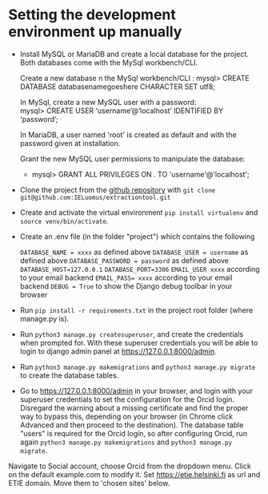 # Setting the development environment up manually

* Install MySQL or MariaDB  and create a local database for the project. Both databases come with the MySql workbench/CLI.
  
  Create a new database n the MySql workbench/CLI :
  mysql> CREATE DATABASE databasenamegoeshere CHARACTER SET utf8;
  
  In MySql, create a new MySQL user with a password:      
  mysql> CREATE USER ‘username’@‘localhost’ IDENTIFIED BY ‘password’;
  
  In MariaDB, a user named 'root' is created as default and with the password given at installation.
  
  Grant the new MySQL user permissions to manipulate the database:      
  * mysql> GRANT ALL PRIVILEGES ON *.* TO 'username'@'localhost';       

* Clone the project from the [github repository](https://github.com/IELuomus/extractiontool) with 
```git clone git@github.com:IELuomus/extractiontool.git```

* Create and activate the virtual environment `pip install virtualenv` and `source venv/bin/activate`.

* Create an .env file (in the folder "project") which contains the following

   `DATABASE_NAME = xxxx` as defined above
   `DATABASE_USER = username` as defined above
   `DATABASE_PASSWORD = password` as defined above
   `DATABASE_HOST=127.0.0.1`
   `DATABASE_PORT=3306`
   `EMAIL_USER xxxx` according to your email backend
   `EMAIL_PASS= xxxx` according to your email backend
   `DEBUG = True` to show the Django debug toolbar in your browser


* Run `pip install -r requirements.txt` in the project root folder (where manage.py is).

* Run `python3 manage.py createsuperuser`, and create the credentials when prompted for.
With these superuser credentials you will be able to login to django admin panel at https://127.0.0.1:8000/admin.

* Run `python3 manage.py makemigrations` and `python3 manage.py migrate` to create the database tables.

* Go to https://127.0.0.1:8000/admin in your browser, and login with your superuser credentials to set the 
configuration for the Orcid login. Disregard the warning about a missing certificate and find the proper way to bypass this,
depending on your browser (in Chrome click Advanced and then proceed to the destination). The database table "users" is 
required for the Orcid login, so after configuring Orcid, run again `python3 manage.py makemigrations` and `python3 manage.py migrate`.

Navigate to Social account, choose Orcid from the dropdown menu. 
Click on the default example.com to modify it. Set https://etie.helsinki.fi as url and ETIE domain.
Move them to 'chosen sites' below. 

